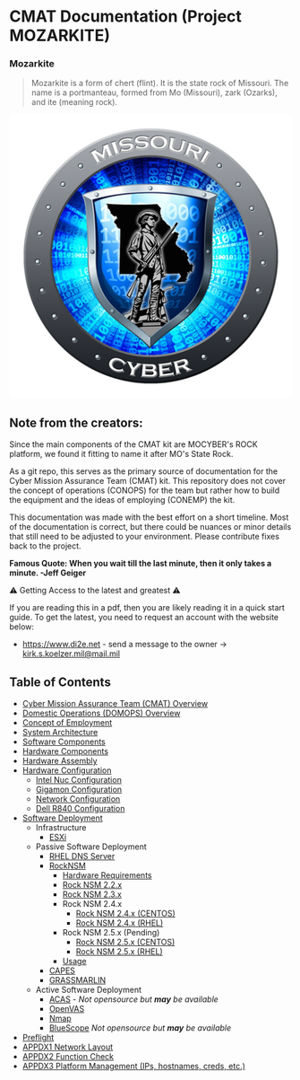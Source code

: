 # CMAT Documentation (Project MOZARKITE)
### Mozarkite
> Mozarkite is a form of chert (flint). It is the state rock of Missouri. The name is a portmanteau, formed from Mo (Missouri), zark (Ozarks), and ite (meaning rock).

<p align="center">
  <img src="images/mocyber.png">
</p>

## Note from the creators:
Since the main components of the CMAT kit are MOCYBER's ROCK platform, we found it fitting to name it after MO's State Rock.

As a git repo, this serves as the primary source of documentation for the Cyber Mission Assurance Team (CMAT) kit. This repository does not cover the concept of operations (CONOPS) for the team but rather how to build the equipment and the ideas of employing (CONEMP) the kit.

This documentation was made with the best effort on a short timeline. Most of the documentation is correct, but there could be nuances or minor details that still need to be adjusted to your environment. Please contribute fixes back to the project.  

  **Famous Quote: When you wait till the last minute, then it only takes a minute. -Jeff Geiger**


:warning: Getting Access to the latest and greatest :warning:

If you are reading this in a pdf, then you are likely reading it in a quick start guide. To get the latest, you need to request an account with the website below:

- https://www.di2e.net - send a message to the owner -> kirk.s.koelzer.mil@mail.mil


## Table of Contents

- [Cyber Mission Assurance Team (CMAT) Overview](./topics/cmat-overview.md)
- [Domestic Operations (DOMOPS) Overview](./topics/domops-overview.md)
- [Concept of Employment](./topics/cmat-conemp.md)
- [System Architecture](./topics/software_overview/system-architecture.md)
- [Software Components](./topics/software_overview/software-components.md)
- [Hardware Components](./topics/hardware/hardware-components.md)
- [Hardware Assembly](./topics/hardware/hardware-assembly.md)
- [Hardware Configuration](./topics/hardware/hardware-configuration.md)
  - [Intel Nuc Configuration](./topics/nuc/README.md)
  - [Gigamon Configuration](./topics/gigamon/README.md)
  - [Network Configuration](./topics/network/README.md)
  - [Dell R840 Configuration](./topics/dell/README.md)
- [Software Deployment](./topics/software_overview/software-deployment.md)
  - Infrastructure
    - [ESXi](./topics/vmware/README.md)
  - Passive Software Deployment
    - [RHEL DNS Server](./topics/dns/README.md)
    - [RockNSM](./topics/rocknsm/README.md)
      - [Hardware Requirements](./topics/rocknsm-requirements.md)
      - [Rock NSM 2.2.x](./topics/rocknsm2-2-0/README.md)
      - [Rock NSM 2.3.x](./topics/rocknsm2-3-0/README.md)
      - Rock NSM 2.4.x
        - [Rock NSM 2.4.x (CENTOS)](./topics/rocknsm2-4-0/CENTOS/README.md)
        - [Rock NSM 2.4.x (RHEL)](./topics/rocknsm2-4-0/RHEL/README.md)
      - Rock NSM 2.5.x (Pending)
        - [Rock NSM 2.5.x (CENTOS)](./topics/rocknsm2-5-0/CENTOS/README.md)
        - [Rock NSM 2.5.x (RHEL)](./topics/rocknsm2-5-0/RHEL/README.md)
      - [Usage](./topics/rocknsm/README.md)
    - [CAPES](./topics/capes/README.md)
    - [GRASSMARLIN](./topics/grassmarlin/README.md)
  - Active Software Deployment
    - [ACAS](./topics/acas/README.md) - *Not opensource but **may** be available*
    - [OpenVAS](./topics/openvas/README.md)
    - [Nmap](./topics/nmap/README.md)
    - [BlueScope](./bluescope/README.md) *Not opensource but **may** be available*
- [Preflight](./topics/deployment/README.md)
- [APPDX1 Network Layout](./topics/network/network-layout.md)
- [APPDX2 Function Check](./topics/maintx_check/function-check.md)
- [APPDX3 Platform Management (IPs, hostnames, creds, etc.)](./topics/platform-management.md)
